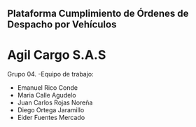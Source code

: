 ## Plataforma Cumplimiento de Órdenes de Despacho por Vehículos
# Agil Cargo S.A.S
Grupo 04.
-Equipo de trabajo: 
 - Emanuel Rico Conde
 - Maria Calle Agudelo
 - Juan Carlos Rojas Noreña
 - Diego Ortega Jaramillo
 - Eider Fuentes Mercado
